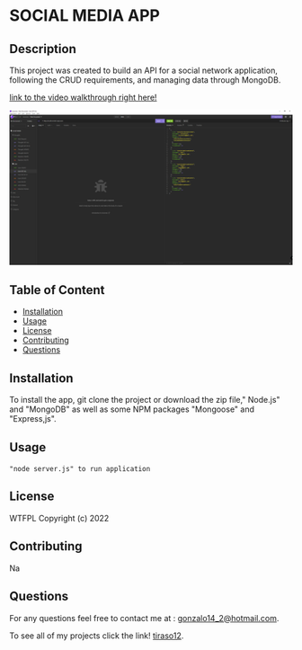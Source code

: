 
# SOCIAL MEDIA APP

    
 

## Description
    
This project was created to build an API for a social network application, following the CRUD requirements, and managing data through MongoDB.

[link to the video walkthrough right here!](https://www.youtube.com/watch?v=zrshK6Or2LI)

![Screenshot of output](/assets/images/snipet.png)
 
## Table of Content
- [Installation](#installation)
- [Usage](#usage)
- [License](#license)
- [Contributing](#contributing)
- [Questions](#questions)
 
## Installation
To install the app, git clone the project or download the zip file," Node.js" and "MongoDB" as well as  some NPM packages  "Mongoose" and "Express,js". 
 
## Usage
 ```   
"node server.js" to run application
```
## License

WTFPL Copyright (c) 2022
   
## Contributing

Na
  
    
## Questions

For any questions feel free to contact me at : [gonzalo14_2@hotmail.com](mailto:gonzalo14_2@hotmail.com).

To see all of my projects click the link! [tiraso12](http://github.com/tiraso12).
    